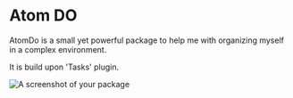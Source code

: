 # Atom DO

AtomDo is a small yet powerful package to help me with organizing myself in a complex environment.

It is build upon 'Tasks' plugin.

![A screenshot of your package](https://f.cloud.github.com/assets/69169/2290250/c35d867a-a017-11e3-86be-cd7c5bf3ff9b.gif)
